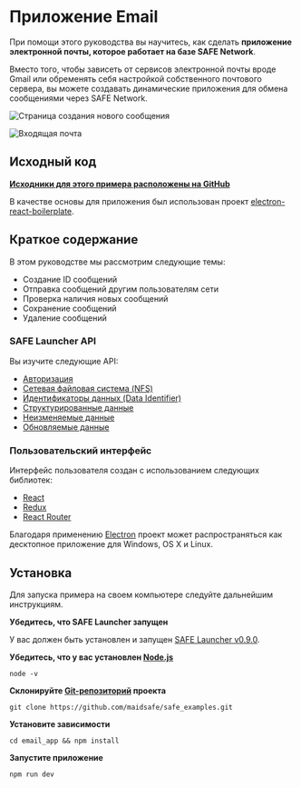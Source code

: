 # Приложение Email

При помощи этого руководства вы научитесь, как сделать **приложение электронной почты, которое работает на базе SAFE Network**.

Вместо того, чтобы зависеть от сервисов электронной почты вроде Gmail или обременять себя настройкой собственного почтового сервера, вы можете создавать динамические приложения для обмена сообщениями через SAFE Network.

![Страница создания нового сообщения](/assets/compose-mail-page.png)

![Входящая почта](/assets/inbox-page.png)

## Исходный код

**[Исходники для этого примера расположены на GitHub](https://github.com/maidsafe/safe_examples/tree/master/email_app)**

В качестве основы для приложения был использован проект [electron-react-boilerplate](https://github.com/chentsulin/electron-react-boilerplate).

## Краткое содержание

В этом руководстве мы рассмотрим следующие темы:

- Создание ID сообщений
- Отправка сообщений другим пользователям сети
- Проверка наличия новых сообщений
- Сохранение сообщений
- Удаление сообщений

### SAFE Launcher API

Вы изучите следующие API:

- [Авторизация](https://maidsafe.readme.io/docs/auth)
- [Сетевая файловая система (NFS)](https://maidsafe.readme.io/docs/network-file-system-nfs)
- [Идентификаторы данных (Data Identifier)](https://github.com/maidsafe/rfcs/blob/master/text/0042-launcher-api-v0.6/0042-launcher-api-v0.6.md#handle-id)
- [Структурированные данные](https://github.com/maidsafe/rfcs/blob/master/text/0042-launcher-api-v0.6/api/structured_data.md)
- [Неизменяемые данные](https://github.com/maidsafe/rfcs/blob/master/text/0042-launcher-api-v0.6/api/immutable_data.md)
- [Обновляемые данные](https://github.com/maidsafe/rfcs/blob/master/text/0042-launcher-api-v0.6/api/appendable_data.md)

### Пользовательский интерфейс

Интерфейс пользователя создан с использованием следующих библиотек:

- [React](https://facebook.github.io/react/)
- [Redux](http://redux.js.org/)
- [React Router](https://github.com/reactjs/react-router)

Благодаря применению [Electron](http://electron.atom.io/) проект может распространяться как десктопное приложение для Windows, OS X и Linux.

## Установка

Для запуска примера на своем компьютере следуйте дальнейшим инструкциям.

**Убедитесь, что SAFE Launcher запущен**

У вас должен быть установлен и запущен [SAFE Launcher v0.9.0](https://github.com/maidsafe/safe_launcher/releases/tag/0.9.0).

**Убедитесь, что у вас установлен [Node.js](https://nodejs.org/en/)**

```
node -v
```

**Склонируйте [Git-репозиторий](https://github.com/maidsafe/safe_examples) проекта**

```
git clone https://github.com/maidsafe/safe_examples.git
```

**Установите зависимости**

```
cd email_app && npm install
```

**Запустите приложение**

```
npm run dev
```
